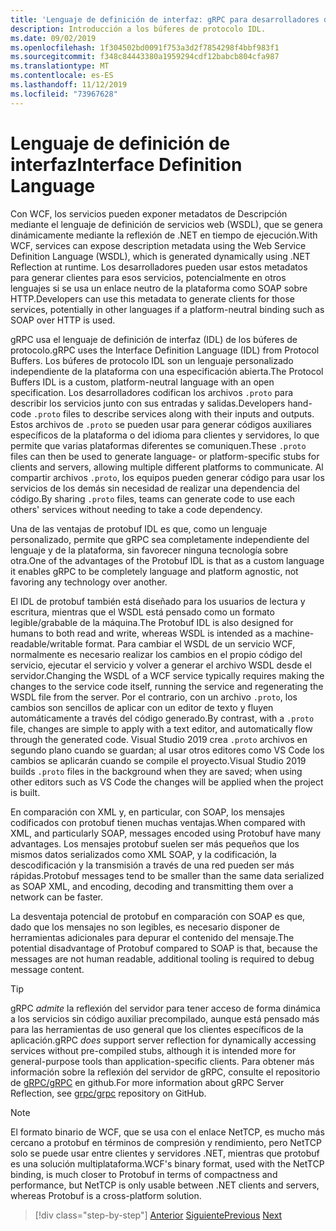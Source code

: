 ```yaml
---
title: 'Lenguaje de definición de interfaz: gRPC para desarrolladores de WCF'
description: Introducción a los búferes de protocolo IDL.
ms.date: 09/02/2019
ms.openlocfilehash: 1f304502bd0091f753a3d2f7854298f4bbf983f1
ms.sourcegitcommit: f348c84443380a1959294cdf12babcb804cfa987
ms.translationtype: MT
ms.contentlocale: es-ES
ms.lasthandoff: 11/12/2019
ms.locfileid: "73967628"
---
```

# <a name="interface-definition-language"></a><span data-ttu-id="0ccb6-103">Lenguaje de definición de interfaz</span><span class="sxs-lookup"><span data-stu-id="0ccb6-103">Interface Definition Language</span></span>

<span data-ttu-id="0ccb6-104">Con WCF, los servicios pueden exponer metadatos de Descripción mediante el lenguaje de definición de servicios web (WSDL), que se genera dinámicamente mediante la reflexión de .NET en tiempo de ejecución.</span><span class="sxs-lookup"><span data-stu-id="0ccb6-104">With WCF, services can expose description metadata using the Web Service Definition Language (WSDL), which is generated dynamically using .NET Reflection at runtime.</span></span> <span data-ttu-id="0ccb6-105">Los desarrolladores pueden usar estos metadatos para generar clientes para esos servicios, potencialmente en otros lenguajes si se usa un enlace neutro de la plataforma como SOAP sobre HTTP.</span><span class="sxs-lookup"><span data-stu-id="0ccb6-105">Developers can use this metadata to generate clients for those services, potentially in other languages if a platform-neutral binding such as SOAP over HTTP is used.</span></span>

<span data-ttu-id="0ccb6-106">gRPC usa el lenguaje de definición de interfaz (IDL) de los búferes de protocolo.</span><span class="sxs-lookup"><span data-stu-id="0ccb6-106">gRPC uses the Interface Definition Language (IDL) from Protocol Buffers.</span></span> <span data-ttu-id="0ccb6-107">Los búferes de protocolo IDL son un lenguaje personalizado independiente de la plataforma con una especificación abierta.</span><span class="sxs-lookup"><span data-stu-id="0ccb6-107">The Protocol Buffers IDL is a custom, platform-neutral language with an open specification.</span></span> <span data-ttu-id="0ccb6-108">Los desarrolladores codifican los archivos `.proto` para describir los servicios junto con sus entradas y salidas.</span><span class="sxs-lookup"><span data-stu-id="0ccb6-108">Developers hand-code `.proto` files to describe services along with their inputs and outputs.</span></span> <span data-ttu-id="0ccb6-109">Estos archivos de `.proto` se pueden usar para generar códigos auxiliares específicos de la plataforma o del idioma para clientes y servidores, lo que permite que varias plataformas diferentes se comuniquen.</span><span class="sxs-lookup"><span data-stu-id="0ccb6-109">These `.proto` files can then be used to generate language- or platform-specific stubs for clients and servers, allowing multiple different platforms to communicate.</span></span> <span data-ttu-id="0ccb6-110">Al compartir archivos `.proto`, los equipos pueden generar código para usar los servicios de los demás sin necesidad de realizar una dependencia del código.</span><span class="sxs-lookup"><span data-stu-id="0ccb6-110">By sharing `.proto` files, teams can generate code to use each others' services without needing to take a code dependency.</span></span>

<span data-ttu-id="0ccb6-111">Una de las ventajas de protobuf IDL es que, como un lenguaje personalizado, permite que gRPC sea completamente independiente del lenguaje y de la plataforma, sin favorecer ninguna tecnología sobre otra.</span><span class="sxs-lookup"><span data-stu-id="0ccb6-111">One of the advantages of the Protobuf IDL is that as a custom language it enables gRPC to be completely language and platform agnostic, not favoring any technology over another.</span></span>

<span data-ttu-id="0ccb6-112">El IDL de protobuf también está diseñado para los usuarios de lectura y escritura, mientras que el WSDL está pensado como un formato legible/grabable de la máquina.</span><span class="sxs-lookup"><span data-stu-id="0ccb6-112">The Protobuf IDL is also designed for humans to both read and write, whereas WSDL is intended as a machine-readable/writable format.</span></span> <span data-ttu-id="0ccb6-113">Para cambiar el WSDL de un servicio WCF, normalmente es necesario realizar los cambios en el propio código del servicio, ejecutar el servicio y volver a generar el archivo WSDL desde el servidor.</span><span class="sxs-lookup"><span data-stu-id="0ccb6-113">Changing the WSDL of a WCF service typically requires making the changes to the service code itself, running the service and regenerating the WSDL file from the server.</span></span> <span data-ttu-id="0ccb6-114">Por el contrario, con un archivo `.proto`, los cambios son sencillos de aplicar con un editor de texto y fluyen automáticamente a través del código generado.</span><span class="sxs-lookup"><span data-stu-id="0ccb6-114">By contrast, with a `.proto` file, changes are simple to apply with a text editor, and automatically flow through the generated code.</span></span> <span data-ttu-id="0ccb6-115">Visual Studio 2019 crea `.proto` archivos en segundo plano cuando se guardan; al usar otros editores como VS Code los cambios se aplicarán cuando se compile el proyecto.</span><span class="sxs-lookup"><span data-stu-id="0ccb6-115">Visual Studio 2019 builds `.proto` files in the background when they are saved; when using other editors such as VS Code the changes will be applied when the project is built.</span></span>

<span data-ttu-id="0ccb6-116">En comparación con XML y, en particular, con SOAP, los mensajes codificados con protobuf tienen muchas ventajas.</span><span class="sxs-lookup"><span data-stu-id="0ccb6-116">When compared with XML, and particularly SOAP, messages encoded using Protobuf have many advantages.</span></span> <span data-ttu-id="0ccb6-117">Los mensajes protobuf suelen ser más pequeños que los mismos datos serializados como XML SOAP, y la codificación, la descodificación y la transmisión a través de una red pueden ser más rápidas.</span><span class="sxs-lookup"><span data-stu-id="0ccb6-117">Protobuf messages tend to be smaller than the same data serialized as SOAP XML, and encoding, decoding and transmitting them over a network can be faster.</span></span>

<span data-ttu-id="0ccb6-118">La desventaja potencial de protobuf en comparación con SOAP es que, dado que los mensajes no son legibles, es necesario disponer de herramientas adicionales para depurar el contenido del mensaje.</span><span class="sxs-lookup"><span data-stu-id="0ccb6-118">The potential disadvantage of Protobuf compared to SOAP is that, because the messages are not human readable, additional tooling is required to debug message content.</span></span>

> [!TIP]
> <span data-ttu-id="0ccb6-119">gRPC *admite* la reflexión del servidor para tener acceso de forma dinámica a los servicios sin código auxiliar precompilado, aunque está pensado más para las herramientas de uso general que los clientes específicos de la aplicación.</span><span class="sxs-lookup"><span data-stu-id="0ccb6-119">gRPC *does* support server reflection for dynamically accessing services without pre-compiled stubs, although it is intended more for general-purpose tools than application-specific clients.</span></span> <span data-ttu-id="0ccb6-120">Para obtener más información sobre la reflexión del servidor de gRPC, consulte el repositorio de [gRPC/gRPC](https://github.com/grpc/grpc/blob/master/doc/server-reflection.md) en github.</span><span class="sxs-lookup"><span data-stu-id="0ccb6-120">For more information about gRPC Server Reflection, see [grpc/grpc](https://github.com/grpc/grpc/blob/master/doc/server-reflection.md) repository on GitHub.</span></span>

> [!NOTE]
> <span data-ttu-id="0ccb6-121">El formato binario de WCF, que se usa con el enlace NetTCP, es mucho más cercano a protobuf en términos de compresión y rendimiento, pero NetTCP solo se puede usar entre clientes y servidores .NET, mientras que protobuf es una solución multiplataforma.</span><span class="sxs-lookup"><span data-stu-id="0ccb6-121">WCF's binary format, used with the NetTCP binding, is much closer to Protobuf in terms of compactness and performance, but NetTCP is only usable between .NET clients and servers, whereas Protobuf is a cross-platform solution.</span></span>

>[!div class="step-by-step"]
><span data-ttu-id="0ccb6-122">[Anterior](approach.md)
>[Siguiente](network-protocols.md)</span><span class="sxs-lookup"><span data-stu-id="0ccb6-122">[Previous](approach.md)
[Next](network-protocols.md)</span></span>
